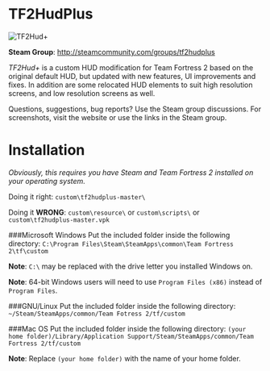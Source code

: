 TF2HudPlus
==========

![TF2Hud+](http://smk.ctconcerto.net/tf2/css/logo_wide.png "TF2Hud+")

**Steam Group**: http://steamcommunity.com/groups/tf2hudplus

*TF2Hud+* is a custom HUD modification for Team Fortress 2 based on the original default HUD, but updated with new features, UI improvements and fixes. In addition are some relocated HUD elements to suit high resolution screens, and low resolution screens as well.

Questions, suggestions, bug reports? Use the Steam group discussions. For screenshots, visit the website or use the links in the Steam group.

Installation
==========

*Obviously, this requires you have Steam and Team Fortress 2 installed on your operating system.*

Doing it right: `custom\tf2hudplus-master\`

Doing it **WRONG**: `custom\resource\` or `custom\scripts\` or `custom\tf2hudplus-master.vpk`

###Microsoft Windows
Put the included folder inside the following directory: `C:\Program Files\Steam\SteamApps\common\Team Fortress 2\tf\custom`

**Note**: `C:\` may be replaced with the drive letter you installed Windows on.

**Note**: 64-bit Windows users will need to use `Program Files (x86)` instead of `Program Files`.

###GNU/Linux
Put the included folder inside the following directory: `~/Steam/SteamApps/common/Team Fotress 2/tf/custom`

###Mac OS
Put the included folder inside the following directory: `(your home folder)/Library/Application Support/Steam/SteamApps/common/Team Fortress 2/tf/custom`

**Note**: Replace `(your home folder)` with the name of your home folder.
